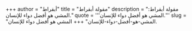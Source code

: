 +++
author = "أبقراط"
title = "مقولة أبقراط"
description = "مقولة أبقراط: المشي هو أفضل دواء للإنسان."
quote = '''المشي هو أفضل دواء للإنسان.''' 
slug = "المشي-هو-أفضل-دواء-للإنسان"
+++
المشي هو أفضل دواء للإنسان.

